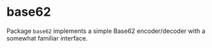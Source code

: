 # base62

Package `base62` implements a simple Base62 encoder/decoder with a somewhat
familiar interface.
